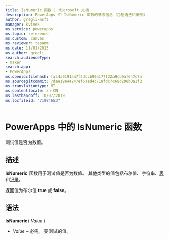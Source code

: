 ```yaml
---
title: IsNumeric 函数 | Microsoft 文档
description: PowerApps 中 IsNumeric 函数的参考信息（包括语法和示例）
author: gregli-msft
manager: kvivek
ms.service: powerapps
ms.topic: reference
ms.custom: canvas
ms.reviewer: tapanm
ms.date: 11/01/2015
ms.author: gregli
search.audienceType:
- maker
search.app:
- PowerApps
ms.openlocfilehash: fa14a9191aa7f2dbcb90a177f22a9cb9af647c7a
ms.sourcegitcommit: 7dae19a44247ef6aad4c718fdc7c68d298b0a1f3
ms.translationtype: MT
ms.contentlocale: zh-CN
ms.lasthandoff: 10/07/2019
ms.locfileid: "71984653"
---
```

# <a name="isnumeric-function-in-powerapps"></a>PowerApps 中的 IsNumeric 函数
测试值是否为数值。

## <a name="description"></a>描述
**IsNumeric** 函数用于测试值是否为数值。  其他类型的值包括布尔值、字符串、[表](../working-with-tables.md)和[记录](../working-with-tables.md#records)。

返回值为布尔值 **true** 或 **false**。

## <a name="syntax"></a>语法
**IsNumeric**( *Value* )

* *Value* – 必需。 要测试的值。

